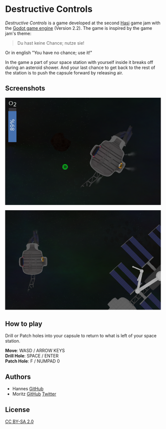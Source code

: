 # Destructive Controls

*Destructive Controls* is a game developed at the second [Hasi](https://hasi.it) game
jam with the [Godot game engine](https://godotengine.org/) (Version 2.2). The game is
inspired by the game jam's theme:
> Du hast keine Chance; nutze sie!

Or in english "You have no chance; use it!"

In the game a part of your space station with yourself inside it breaks off
during an asteroid shower. And your last chance to get back to the rest of
the station is to push the capsule forward by releasing air.

## Screenshots
![Screenshot of the game showing the player in a broken off part of a space station](screenshot_1.png)

![Screenshot of the game showing both parts of the space station](screenshot_2.png)

## How to play
Drill or Patch holes into your capsule to return to what is left of your
space station.

**Move**: WASD / ARROW KEYS  
**Drill Hole**: SPACE / ENTER  
**Patch Hole**: F / NUMPAD 0  

## Authors
- Hannes [GitHub](https://gitHub.com/derhannesb)
- Moritz [GitHub](https://gitHub.com/MoritzKn) [Twitter](https://twitter.com/Kredo374)

## License
[CC BY-SA 2.0](https://creativecommons.org/licenses/by-sa/2.0/)
